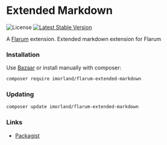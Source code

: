 # Extended Markdown

![License](https://img.shields.io/badge/license-0BSD-blue.svg) [![Latest Stable Version](https://img.shields.io/packagist/v/imorland/flarum-extended-markdown.svg)](https://packagist.org/packages/imorland/flarum-extended-markdown)

A [Flarum](http://flarum.org) extension. Extended markdown extension for Flarum

### Installation

Use [Bazaar](https://discuss.flarum.org/d/5151-flagrow-bazaar-the-extension-marketplace) or install manually with composer:

```sh
composer require imorland/flarum-extended-markdown
```

### Updating

```sh
composer update imorland/flarum-extended-markdown
```

### Links

- [Packagist](https://packagist.org/packages/imorland/flarum-extended-markdown)
